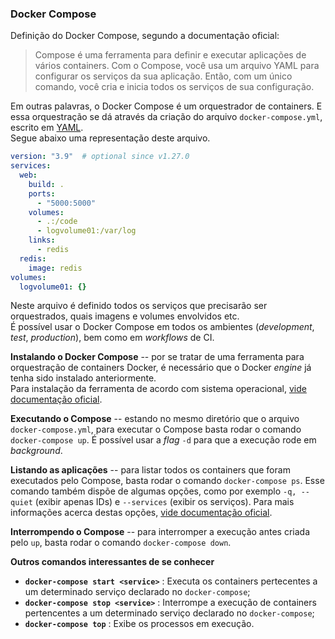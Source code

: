 ### Docker Compose
Definição do Docker Compose, segundo a documentação oficial: 
> Compose é uma ferramenta para definir e executar aplicações de vários containers. Com o Compose, você usa um arquivo YAML para configurar os serviços da sua aplicação. Então, com um único comando, você cria e inicia todos os serviços de sua configuração.

Em outras palavras, o Docker Compose é um orquestrador de containers. E essa orquestração se dá através da criação do arquivo `docker-compose.yml`, escrito em [YAML](https://pt.wikipedia.org/wiki/YAML).  
Segue abaixo uma representação deste arquivo.

```yml
version: "3.9"  # optional since v1.27.0
services:
  web:
    build: .
    ports:
      - "5000:5000"
    volumes:
      - .:/code
      - logvolume01:/var/log
    links:
      - redis
  redis:
    image: redis
volumes:
  logvolume01: {}
```
Neste arquivo é definido todos os serviços que precisarão ser orquestrados, quais imagens e volumes envolvidos etc.   
É possível usar o Docker Compose em todos os ambientes (_development_, _test_, _production_), bem como em _workflows_ de CI. 

**Instalando o Docker Compose** -- por se tratar de uma ferramenta para orquestração de containers Docker, é necessário que o Docker _engine_ já tenha sido instalado anteriormente.    
Para instalação da ferramenta de acordo com sistema operacional, [vide documentação oficial](https://docs.docker.com/compose/install/).

**Executando o Compose** -- estando no mesmo diretório que o arquivo `docker-compose.yml`, para executar o Compose basta rodar o comando `docker-compose up`. É possível usar a _flag_ `-d` para que a execução rode em _background_.

**Listando as aplicações** -- para listar todos os containers que foram executados pelo Compose, basta rodar o comando `docker-compose ps`. Esse comando também dispõe de algumas opções, como por exemplo `-q, --quiet` (exibir apenas IDs) e `--services` (exibir os serviços). Para mais informações acerca destas opções, [vide documentação oficial](https://docs.docker.com/compose/reference/ps/).

**Interrompendo o Compose** -- para interromper a execução antes criada pelo `up`, basta rodar o comando `docker-compose down`.

**Outros comandos interessantes de se conhecer**
+ **`docker-compose start <service>`** : Executa os containers pertecentes a um determinado serviço declarado no `docker-compose`;
+ **`docker-compose stop <service>`** : Interrompe a execução de containers pertencentes a um determinado serviço declarado no `docker-compose`;
+ **`docker-compose top`** : Exibe os processos em execução.
